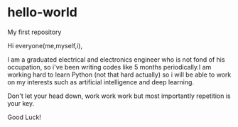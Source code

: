 # hello-world
My first repository

Hi everyone(me,myself,i),

I am a graduated electrical and electronics engineer who is not fond of his occupation, so i've been writing codes like 5 months periodically.I am working hard to learn Python (not that hard actually) so i will be able to work on my interests such as artificial intelligence and deep learning.

Don't let your head down, work work work but most importantly repetition is your key.

Good Luck!
